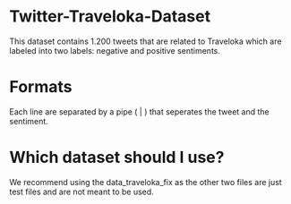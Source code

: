# Twitter-Traveloka-Dataset
This dataset contains 1.200 tweets that are related to Traveloka which are labeled into two labels: negative and positive sentiments.

# Formats
Each line are separated by a pipe ( | ) that seperates the tweet and the sentiment.

# Which dataset should I use?
We recommend using the data_traveloka_fix as the other two files are just test files and are not meant to be used.
